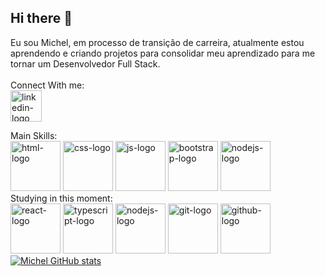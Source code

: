 ## Hi there 👋
Eu sou Michel, em processo de transição de carreira, atualmente estou aprendendo e criando projetos para consolidar meu aprendizado para me tornar um Desenvolvedor Full Stack.
<br>
<br>
Connect With me:
<br>
<a href="https://www.linkedin.com/in/michel-santos-1b3b1b6a/">
<img src="https://img.icons8.com/?size=100&id=MR3dZdlA53te&format=png&color=000000" width="50px" alt="linkedin-logo"/> 
</a>
<br>

Main Skills:
<br>
<img src="https://img.icons8.com/?size=100&id=20909&format=png&color=000000" alt="html-logo" width=80px />
<img src="https://img.icons8.com/?size=100&id=21278&format=png&color=000000" alt="css-logo" width=80px />
<img src="https://img.icons8.com/?size=100&id=108784&format=png&color=000000" alt="js-logo" width=80px />
<img src="https://img.icons8.com/?size=100&id=g9mmSxx3SwAI&format=png&color=000000" alt="bootstrap-logo" width=80px />
<img src="https://img.icons8.com/?size=100&id=9OGIyU8hrxW5&format=png&color=000000" alt="nodejs-logo" width=80px />
<br>
Studying in this moment:
<br>
<img src="https://img.icons8.com/?size=100&id=123603&format=png&color=000000" alt="react-logo" width=80px />
<img src="https://img.icons8.com/?size=100&id=wpZmKzk11AzJ&format=png&color=000000" alt="typescript-logo" width=80px />
<img src="https://img.icons8.com/?size=100&id=hsPbhkOH4FMe&format=png&color=000000" alt="nodejs-logo" width=80px />
<img src="https://img.icons8.com/?size=100&id=20906&format=png&color=000000" alt="git-logo" width=80px />
<img src="https://img.icons8.com/?size=100&id=LoL4bFzqmAa0&format=png&color=000000" alt="github-logo" width=80px />
<br>
[![Michel GitHub stats](https://github-readme-stats.vercel.app/api?username=PiligalC0D3&theme=gotham)](https://github.com/anuraghazra/github-readme-stats)

